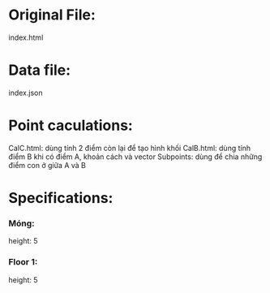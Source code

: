 # Original File: 
  index.html
  
# Data file: 
  index.json
  
# Point caculations:
  CalC.html: dùng tính 2 điểm còn lại để tạo hình khối
  CalB.html: dùng tính điểm B khi có điểm A, khoản cách và vector
  Subpoints: dùng để chia những điểm con ở giữa A và B
 
# Specifications:
### Móng:
  height: 5
 
### Floor 1:
  height: 5
